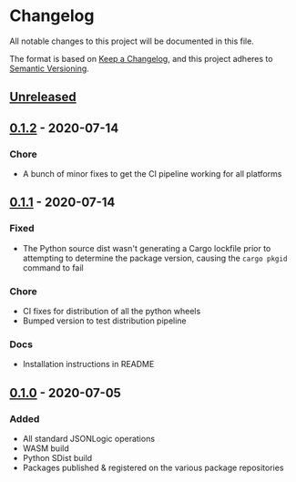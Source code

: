 # Changelog
All notable changes to this project will be documented in this file.

The format is based on [Keep a Changelog](https://keepachangelog.com/en/1.0.0/),
and this project adheres to [Semantic Versioning](https://semver.org/spec/v2.0.0.html).

## [Unreleased]

## [0.1.2] - 2020-07-14

### Chore

- A bunch of minor fixes to get the CI pipeline working for all platforms

## [0.1.1] - 2020-07-14

### Fixed
- The Python source dist wasn't generating a Cargo lockfile prior to attempting 
  to determine the package version, causing the `cargo pkgid` command to fail

### Chore
- CI fixes for distribution of all the python wheels
- Bumped version to test distribution pipeline

### Docs
- Installation instructions in README

## [0.1.0] - 2020-07-05

### Added
- All standard JSONLogic operations
- WASM build
- Python SDist build
- Packages published & registered on the various package repositories

[Unreleased]: https://github.com/Bestowinc/json-logic-rs/compare/v0.1.2...HEAD
[0.1.2]: https://github.com/Bestowinc/json-logic-rs/compare/v0.1.0...v0.1.2
[0.1.1]: https://github.com/Bestowinc/json-logic-rs/compare/v0.1.0...v0.1.1
[0.1.0]: https://github.com/Bestowinc/json-logic-rs/compare/0ce0196...v0.1.0
